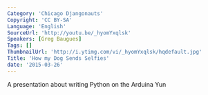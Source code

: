 ```yaml
---
Category: 'Chicago Djangonauts'
Copyright: 'CC BY-SA'
Language: 'English'
SourceUrl: 'http://youtu.be/_hyomYxqlsk'
Speakers: [Greg Baugues]
Tags: []
ThumbnailUrl: 'http://i.ytimg.com/vi/_hyomYxqlsk/hqdefault.jpg'
Title: 'How my Dog Sends Selfies'
date: '2015-03-26'
---
```

A presentation about writing Python on the
Arduina Yun
